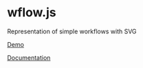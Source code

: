 wflow.js
========

Representation of simple workflows with SVG

[Demo](http://orgkd.github.io/wflow/demo/)

[Documentation](http://orgkd.github.io/wflow/docs/module-wflow.html)